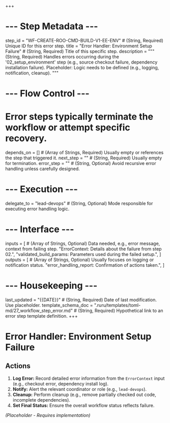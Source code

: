 +++
# --- Step Metadata ---
step_id = "WF-CREATE-ROO-CMD-BUILD-V1-EE-ENV" # (String, Required) Unique ID for this error step.
title = "Error Handler: Environment Setup Failure" # (String, Required) Title of this specific step.
description = """
(String, Required) Handles errors occurring during the '02_setup_environment' step
(e.g., source checkout failure, dependency installation failure).
Placeholder: Logic needs to be defined (e.g., logging, notification, cleanup).
"""

# --- Flow Control ---
# Error steps typically terminate the workflow or attempt specific recovery.
depends_on = [] # (Array of Strings, Required) Usually empty or references the step that triggered it.
next_step = "" # (String, Required) Usually empty for termination.
error_step = "" # (String, Optional) Avoid recursive error handling unless carefully designed.

# --- Execution ---
delegate_to = "lead-devops" # (String, Optional) Mode responsible for executing error handling logic.

# --- Interface ---
inputs = [ # (Array of Strings, Optional) Data needed, e.g., error message, context from failing step.
    "ErrorContext: Details about the failure from step 02.",
    "validated_build_params: Parameters used during the failed setup.",
]
outputs = [ # (Array of Strings, Optional) Usually focuses on logging or notification status.
    "error_handling_report: Confirmation of actions taken.",
]

# --- Housekeeping ---
last_updated = "{{DATE}}" # (String, Required) Date of last modification. Use placeholder.
template_schema_doc = ".ruru/templates/toml-md/27_workflow_step_error.md" # (String, Required) Hypothetical link to an error step template definition.
+++

# Error Handler: Environment Setup Failure

## Actions

1.  **Log Error:** Record detailed error information from the `ErrorContext` input (e.g., checkout error, dependency install log).
2.  **Notify:** Alert the relevant coordinator or role (e.g., `lead-devops`).
3.  **Cleanup:** Perform cleanup (e.g., remove partially checked out code, incomplete dependencies).
4.  **Set Final Status:** Ensure the overall workflow status reflects failure.

*(Placeholder - Requires implementation)*